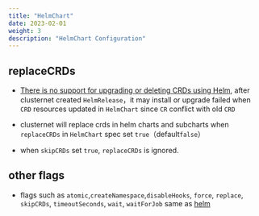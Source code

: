 ```yaml
---
title: "HelmChart"
date: 2023-02-01
weight: 3
description: "HelmChart Configuration"
---
```


## replaceCRDs

- [There is no support for upgrading or deleting CRDs using Helm](https://helm.sh/docs/chart_best_practices/custom_resource_definitions/#some-caveats-and-explanations), after clusternet created `HelmRelease`，it may install or upgrade failed when `CRD` resources updated in `HelmChart` since `CR` conflict with old `CRD`

- clusternet will replace crds in helm charts and subcharts when `replaceCRDs` in  `HelmChart` spec set `true`（default`false`） 
- when `skipCRDs` set `true`, `replaceCRDs` is ignored.


## other flags
- flags such as `atomic`,`createNamespace`,`disableHooks`, `force`, `replace`, `skipCRDs`, `timeoutSeconds`, `wait`, `waitForJob` same as [helm](https://helm.sh/docs/helm/helm_install/)
